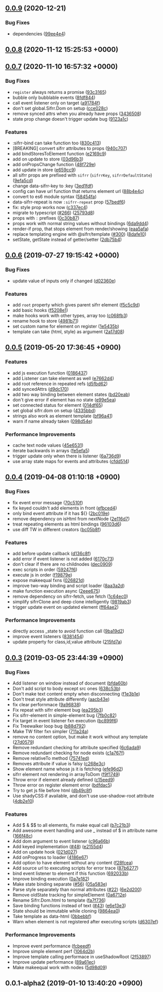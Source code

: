## [0.0.9](https://github.com/sifrr/sifrr/compare/v0.0.8...v0.0.9) (2020-12-21)


### Bug Fixes

* dependencies ([99ee4e4](https://github.com/sifrr/sifrr/commit/99ee4e49c6c8d15c4bfde8c8fe78c0aff25e3b59))



## [0.0.8](https://github.com/sifrr/sifrr/compare/v0.0.7...v0.0.8) (2020-11-12 15:25:53 +0000)



## [0.0.7](https://github.com/sifrr/sifrr/compare/v0.0.6...v0.0.7) (2020-11-10 16:57:32 +0000)


### Bug Fixes

* `register` always returns a promise ([93c3165](https://github.com/sifrr/sifrr/commit/93c31650fb2ea8fde2c6b1ac122eaa9e45bd4cd9))
* bubble only bubblable events ([8fdf844](https://github.com/sifrr/sifrr/commit/8fdf844084a2a282865a9ac80080d68b5db918fc))
* call event listener only on target ([a91784f](https://github.com/sifrr/sifrr/commit/a91784f492c32791d06f03707459f64a1cf1aa62))
* don't set global.Sifrr.Dom on setup ([cce028c](https://github.com/sifrr/sifrr/commit/cce028c2026d2c82ec574d0b8e7254a0c3a00bf4))
* remove synced attrs when you already have props ([3436508](https://github.com/sifrr/sifrr/commit/343650838a41504f028e23c5de0abcd50b04536f))
* state prop change doesn't trigger update bug ([9123a1c](https://github.com/sifrr/sifrr/commit/9123a1c1d8fa607425a70b65972654bfc94d8796))


### Features

* :sifrr-bind can take function too ([830c413](https://github.com/sifrr/sifrr/commit/830c413e4f27be5d0c81f71c537fa3727e0c99d7))
* [BREAKING] convert sifrr attributes to props ([940c707](https://github.com/sifrr/sifrr/commit/940c7072b69dea003227022dc76c6ed9f75f051e))
* add bindStoresToElement function ([e2169c9](https://github.com/sifrr/sifrr/commit/e2169c9992690538ed6d7eb45eabf6c349815e38))
* add on update to store ([03d96b3](https://github.com/sifrr/sifrr/commit/03d96b3ac4fd92a753a37dbb0dc8f3325a5b9a3f))
* add onPropsChange function ([48f729e](https://github.com/sifrr/sifrr/commit/48f729e577cee1e3e4feaa51b0a1e1b1ba3e684c))
* add update in store ([e659cc9](https://github.com/sifrr/sifrr/commit/e659cc9ee93f1ade214825fbcb87f9ef57610836))
* all sifrr props are prefixed with `sifrr` (`sifrrKey`, `sifrrDefaultState`) ([9efa5cd](https://github.com/sifrr/sifrr/commit/9efa5cdf57d27a094f9fc46240a470f431dcd233))
* change data-sifrr-key to :key ([3ed1fdf](https://github.com/sifrr/sifrr/commit/3ed1fdfc8e7e3d1bf3281b090e00cc3b394c6455))
* config can have url function that returns element url ([88b4e4c](https://github.com/sifrr/sifrr/commit/88b4e4c226d37b39ff9fbfaf47db19a6b978d8fc))
* convert to es6 module syntax ([58454fa](https://github.com/sifrr/sifrr/commit/58454fa4ef198e4aa9f1a047473cdb7abdc20c84))
* data-sifrr-repeat is now `:sifrr-repeat` prop ([57bedf6](https://github.com/sifrr/sifrr/commit/57bedf623ac06bd8fec3f92f5b4cadf099569115))
* fix: style prop works now ([c337ec4](https://github.com/sifrr/sifrr/commit/c337ec4ba5c16d1993f23f578a362726816d69ce))
* migrate to typescript ([#266](https://github.com/sifrr/sifrr/issues/266)) ([25793d8](https://github.com/sifrr/sifrr/commit/25793d809d9dfcedd50acf420454d8bcad4db28f))
* props with `:` prefixes ([0c30b87](https://github.com/sifrr/sifrr/commit/0c30b87bad40fe0c995a3269bb43d0d638f53304))
* props work with normal string values without bindings ([6da9dd4](https://github.com/sifrr/sifrr/commit/6da9dd4b5c711d9d53611a93d2592563a64015b0))
* render-if prop, that stops element from render/showing ([eaa5afa](https://github.com/sifrr/sifrr/commit/eaa5afadbb3108e2c463ee5ae9b038f5ef97a2fb))
* replace templating engine with @sifrr/template ([#300](https://github.com/sifrr/sifrr/issues/300)) ([8dafe10](https://github.com/sifrr/sifrr/commit/8dafe1089ddd882b58c11479913cfa2250b59d49))
* setState, getState instead of getter/setter ([2db75b4](https://github.com/sifrr/sifrr/commit/2db75b4ad39d2c0f9368ea185c497cd2283b30f4))



## [0.0.6](https://github.com/sifrr/sifrr/compare/v0.0.5...v0.0.6) (2019-07-27 19:15:42 +0000)


### Bug Fixes

* update value of inputs only if changed ([d02360e](https://github.com/sifrr/sifrr/commit/d02360e02252eaa0519c2dcea4312cd54b790c88))


### Features

* add `root` property which gives parent sifrr element ([f5c5c9d](https://github.com/sifrr/sifrr/commit/f5c5c9d499b881998f892c6496ba8a4ebb5f2da8))
* add basic hooks ([f5208e1](https://github.com/sifrr/sifrr/commit/f5208e111cc2fc4d76839146ed10e4688d0e6320))
* make hooks work with other types, array too ([c068fb3](https://github.com/sifrr/sifrr/commit/c068fb35d324d6794a62c0bf52d36e06cd7b6b4a))
* rename hook to store ([4981b71](https://github.com/sifrr/sifrr/commit/4981b71512b439621e9f562800beb519de619527))
* set custom name for element on register ([1e5435b](https://github.com/sifrr/sifrr/commit/1e5435bb85eb9b4bedf918a024ad088ec5512796))
* template can take (html, style) as argument ([2a17d08](https://github.com/sifrr/sifrr/commit/2a17d08e1d7efee67a20106001404586af1a3d55))



## [0.0.5](https://github.com/sifrr/sifrr/compare/v0.0.4...v0.0.5) (2019-05-20 17:36:45 +0900)


### Features

* add js execution function ([0186437](https://github.com/sifrr/sifrr/commit/018643754ad70ede8b56cf77552987811b8a03c0))
* add Listener can take element as well ([e7662d4](https://github.com/sifrr/sifrr/commit/e7662d43a3b650f54ddb128e150fbaa2fa3aec5f))
* add root reference in repeated refs ([d5fbd62](https://github.com/sifrr/sifrr/commit/d5fbd6276714ae07a9ef833354eb4a0b6467d21f))
* add syncedAttrs ([d9dc170](https://github.com/sifrr/sifrr/commit/d9dc170b2f22f1b52e36f42fa0c1f8abbd31bdce))
* add two way binding between element states ([bd20eab](https://github.com/sifrr/sifrr/commit/bd20eab795de37c115144f05a6ea84fd7e5860a2))
* don't give error if element has no state ([e99e5ea](https://github.com/sifrr/sifrr/commit/e99e5eaf1153fccdcbccbbee8132c0e5f7ec95a8))
* set connected status for element ([014df65](https://github.com/sifrr/sifrr/commit/014df653d33cb31af0d3a9e1e8d41b36231c2434))
* set global sifrr.dom on setup ([4335bbd](https://github.com/sifrr/sifrr/commit/4335bbd91d5f2abab2850b845bf88799c0200fb6))
* strings also work as element template ([bf96a41](https://github.com/sifrr/sifrr/commit/bf96a41a8e16036e9148b91d6bfdca2f6263b05b))
* warn if name already taken ([098d54e](https://github.com/sifrr/sifrr/commit/098d54e81d1307c3c0e9ba47a10f03bd6399795c))


### Performance Improvements

* cache text node values ([45e6531](https://github.com/sifrr/sifrr/commit/45e6531e177c1c29ab76ac3e86cf48e9c5f9dcf4))
* iterate backwards in arrays ([fe5efa5](https://github.com/sifrr/sifrr/commit/fe5efa51bc57dfeb0d801f110ecec1f5a5013fd2))
* trigger update only when there is listener ([6a736d9](https://github.com/sifrr/sifrr/commit/6a736d909656c1498f57bc9b1bff2d287ea8fe2d))
* use array state maps for events and attributes ([cfdd514](https://github.com/sifrr/sifrr/commit/cfdd51410222c04b8aa02cdee4b34cec198edb0b))



## [0.0.4](https://github.com/sifrr/sifrr/compare/v0.0.3...v0.0.4) (2019-04-08 01:10:18 +0900)


### Bug Fixes

* fix event error message ([70c510f](https://github.com/sifrr/sifrr/commit/70c510f44ea97ddb08bf55dbc7b14053104d75b3))
* fix keyed couldn't add elements in front ([efbced4](https://github.com/sifrr/sifrr/commit/efbced403ca7e7d8bdb9bf453f5de30510eac21b))
* only bind event attribute if it has ${} ([2bc019e](https://github.com/sifrr/sifrr/commit/2bc019e5a40b5efc0f49c589dbec828b330e5c53))
* remove dependency on isHtml from nextNode ([2e116d7](https://github.com/sifrr/sifrr/commit/2e116d73cdd07051acbf2685c29abc833ba822e7))
* treat repeating elements as html bindings ([96103d6](https://github.com/sifrr/sifrr/commit/96103d6f5802bd0fcaccf0b4374f6aa37eedc3eb))
* use diff TW in different creators ([bc05b8f](https://github.com/sifrr/sifrr/commit/bc05b8f750a6bcc3710a1c7822a84bec906b5a0a))


### Features

* add before update callback ([d136c8f](https://github.com/sifrr/sifrr/commit/d136c8f3dc8925e0c8f524dad3c5ae013186215f))
* add error if event listener is not added ([6170c73](https://github.com/sifrr/sifrr/commit/6170c7342f45fdd7bab7cf039af842ead975bf07))
* don't clear if there are no childnodes ([dec0909](https://github.com/sifrr/sifrr/commit/dec090903e29d49d90a95f3995b3bf7f7db2d466))
* exec scripts in order ([59247f6](https://github.com/sifrr/sifrr/commit/59247f60b7419888db5d8409e16f475a62f924f2))
* execute js in order ([f19879e](https://github.com/sifrr/sifrr/commit/f19879e2c410b53219e06fd3e88fd1c92d838c5b))
* expose makeequal fxns ([026821d](https://github.com/sifrr/sifrr/commit/026821d796e23e0450fa22f81380a2c66850dcef))
* improve two-way binding and script loader ([8aa3a2d](https://github.com/sifrr/sifrr/commit/8aa3a2dea515c54add45d0bf0ec4f4c8c1198e97))
* make function execution async ([2eee675](https://github.com/sifrr/sifrr/commit/2eee6755c053ed18970a39d72674429489dbc47c))
* remove dependency on sifrr-fetch, use fetch ([1c64ec0](https://github.com/sifrr/sifrr/commit/1c64ec06d6831d351a8a94739dd0ddb3b54e4f2e))
* simplify sifrrClone and deep clone intelligently ([9819ab3](https://github.com/sifrr/sifrr/commit/9819ab31a21b7731edeb861d64861825a18fa67c))
* trigger update event on updated element ([ff64ae2](https://github.com/sifrr/sifrr/commit/ff64ae2914a0155c87f085630723d73feaf7a602))


### Performance Improvements

* directly access _state to avoid function call ([9ba19d2](https://github.com/sifrr/sifrr/commit/9ba19d20443021390883adbca028fbf132e04f2e))
* improve event listeners ([8381454](https://github.com/sifrr/sifrr/commit/8381454b590bd45495116104c1a06c3ea3caf6b6))
* update property for class,id,value attribute ([215fd7a](https://github.com/sifrr/sifrr/commit/215fd7adee8fd7674dfa3d45317ab46816810f78))



## [0.0.3](https://github.com/sifrr/sifrr/compare/v0.0.1-alpha2...v0.0.3) (2019-03-05 23:44:39 +0900)


### Bug Fixes

* Add listener on window instead of document ([bfda60b](https://github.com/sifrr/sifrr/commit/bfda60bc207813185c3cd62f91dd09588f9d2ffe))
* Don't add script to body except src ones ([638c53b](https://github.com/sifrr/sifrr/commit/638c53b4e12eb643b967ca1ccf29f6520c061143))
* Don't make text content empty when disconnecting ([f1e3b1e](https://github.com/sifrr/sifrr/commit/f1e3b1e1befdc810f7486a8ca5944501b9805848))
* Don't treat style attribute differently ([aacb43e](https://github.com/sifrr/sifrr/commit/aacb43eb497cca8ef8c9d0b3990e342da10f0c0c))
* fix clear perfornmace ([9a96838](https://github.com/sifrr/sifrr/commit/9a968382d7949ee3e96f564605c1cb7bf721a4c6))
* Fix repeat with sifrr element bug ([ea295b3](https://github.com/sifrr/sifrr/commit/ea295b30fa87b80d1c2c573f2a4d22119101f642))
* Fix sifrr-element in simple-element bug ([7fb0c82](https://github.com/sifrr/sifrr/commit/7fb0c828a1e65997ff860be2152c4ac902060549))
* Fix target in event listener fxn execution ([bc899f6](https://github.com/sifrr/sifrr/commit/bc899f6b4d530a9d80e751da0d7e708763e225c8))
* Fix Treewalker loop bug ([b88d792](https://github.com/sifrr/sifrr/commit/b88d7929cbd0fa60de9f8693a61edc9958437722))
* Make TW filter fxn simpler ([711a24a](https://github.com/sifrr/sifrr/commit/711a24a6b0b4167ae55a704211ef56f61cc0c585))
* remove no content option, but make it work without any template ([27d0579](https://github.com/sifrr/sifrr/commit/27d0579cb8c437003e0ee394af838d4eb2533916))
* Remove redundant checking for attribute specified ([6c6ada9](https://github.com/sifrr/sifrr/commit/6c6ada97d4fef80624c47c27eb5f254c4c90d447))
* Remove redundant checking for node exists ([c1a767f](https://github.com/sifrr/sifrr/commit/c1a767fd780b199510adb2f9c42c543528868f81))
* Remove relativeTo method ([75741ed](https://github.com/sifrr/sifrr/commit/75741ed6214921e1dbb12d7b5ab7d7892d1632f2))
* Removes attribute if value is falsy ([c268e3c](https://github.com/sifrr/sifrr/commit/c268e3c51eadcb5f1de7ab8d8848cee1780c89cd))
* Show element name whose js it is fetching ([efe96d2](https://github.com/sifrr/sifrr/commit/efe96d2100474caca3e647f147f338c5418ac26d))
* sifrr element not rendering in arrayToDom ([f9f1749](https://github.com/sifrr/sifrr/commit/f9f1749c70fe011cb743101b58bb270489bb2c76))
* Throw error if element already defined ([c15eed9](https://github.com/sifrr/sifrr/commit/c15eed98dddc6e0f51c9830a99b913a69492fb30))
* Throw error on register element error ([bdfdac5](https://github.com/sifrr/sifrr/commit/bdfdac5b7000856f8d56e4fa0decc70246004915))
* Try to get js file before html ([db49c8f](https://github.com/sifrr/sifrr/commit/db49c8fd882f0c2445750a9d2310520be32f0797))
* Use shadyCSS if available, and don't use use-shadow-root attribute ([4db2e10](https://github.com/sifrr/sifrr/commit/4db2e10b1019c51977d1e74e3001ca94cd769429))


### Features

* Add $ & $$ to all elements, fix make equal call ([b7c21b3](https://github.com/sifrr/sifrr/commit/b7c21b3ff04725807172c9f4a478399c21194170))
* Add awesome event handling and use _ instead of $ in attribute name ([166f48c](https://github.com/sifrr/sifrr/commit/166f48cf0cf077c80454a7e1683767db35e4ad49))
* Add dom argument to event listener ([c96a66b](https://github.com/sifrr/sifrr/commit/c96a66bb481839393dea4ba7b0318149de6c2a83))
* Add keyed implementation ([#48](https://github.com/sifrr/sifrr/issues/48)) ([e2155d4](https://github.com/sifrr/sifrr/commit/e2155d43e46485d4352134a210d4e782f35fae31))
* Add on update hook ([021d027](https://github.com/sifrr/sifrr/commit/021d0277da441a9a11fef993805671c9b7d9f3e5))
* Add onProgress to loader ([4186e67](https://github.com/sifrr/sifrr/commit/4186e67ff6dab886dc3c3b0d51e0b4e81b9ecd1e))
* Add option to have element without any content ([f28fcea](https://github.com/sifrr/sifrr/commit/f28fceafc43be623dc9126852c9b43dd68340d90))
* Add source url to executing scripts for error trace ([87b6277](https://github.com/sifrr/sifrr/commit/87b62777ce714df72f556b015816eed856a882a8))
* bind event listener to element if this function ([692033b](https://github.com/sifrr/sifrr/commit/692033b257b010837c0ae41983bb17f7856b1931))
* Improve binding execution ([0a7e182](https://github.com/sifrr/sifrr/commit/0a7e182a2c7604c3ac7e189cfe156d53d2de8f1e))
* Make state binding separate ([#56](https://github.com/sifrr/sifrr/issues/56)) ([05a583e](https://github.com/sifrr/sifrr/commit/05a583efae4800f5ed16b2aa57f02a21cce8d9bc))
* Parse style separately than normal attributes ([#22](https://github.com/sifrr/sifrr/issues/22)) ([6e2d200](https://github.com/sifrr/sifrr/commit/6e2d200acf268aa603993c1614ee64074447dff7))
* Remove oldState tracking for simpleElement ([0a6712e](https://github.com/sifrr/sifrr/commit/0a6712e351abbe54e6af5a5db00ae655c5552ff0))
* Rename Sifrr.Dom.html to template ([fa7f736](https://github.com/sifrr/sifrr/commit/fa7f73662a76b8a6951bada78679d874b5faa7cc))
* Save binding functions instead of text ([#43](https://github.com/sifrr/sifrr/issues/43)) ([e6e13e3](https://github.com/sifrr/sifrr/commit/e6e13e3d90a5ebad7c7a84bfbb84995aa4f2ff65))
* State should be immutable while cloning ([9864ea0](https://github.com/sifrr/sifrr/commit/9864ea0c7e3e9770f8ac0700bab5db6ed5ea0100))
* Take template as data-html ([0bbebbf](https://github.com/sifrr/sifrr/commit/0bbebbf865a2cdd88d5deb521ee3a346494c7f1b))
* Warn when element is not registered after executing scripts ([d6307ef](https://github.com/sifrr/sifrr/commit/d6307efb584b5445da49a9691e3ef2add682da14))


### Performance Improvements

* Improve event performance ([fcbeedf](https://github.com/sifrr/sifrr/commit/fcbeedf82664e6fc40728d72ebec31737be5ff6b))
* Improve simple element perf ([1064d2b](https://github.com/sifrr/sifrr/commit/1064d2b4abac8b5bfec7830f2940f1a21327613f))
* Improve template calling performace in useShadowRoot ([2f53897](https://github.com/sifrr/sifrr/commit/2f538973e4b47f442f88fad78d6e792d9d232931))
* Improve update performance ([89a61ec](https://github.com/sifrr/sifrr/commit/89a61ec867cb842168cf25ca4bd6de54834ebadb))
* Make makeequal work with nodes ([5d98d09](https://github.com/sifrr/sifrr/commit/5d98d09b95ac5640f57642aacb3768e9f022d515))



## 0.0.1-alpha2 (2019-01-10 13:40:20 +0900)




